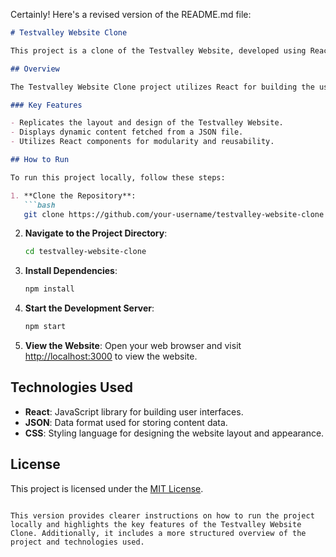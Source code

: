 Certainly! Here's a revised version of the README.md file:

```markdown
# Testvalley Website Clone

This project is a clone of the Testvalley Website, developed using React. The aim is to recreate the main features and layout of the original website.

## Overview

The Testvalley Website Clone project utilizes React for building the user interface components and managing state. It fetches data from a JSON file to populate the content and images for the website.

### Key Features

- Replicates the layout and design of the Testvalley Website.
- Displays dynamic content fetched from a JSON file.
- Utilizes React components for modularity and reusability.

## How to Run

To run this project locally, follow these steps:

1. **Clone the Repository**: 
   ```bash
   git clone https://github.com/your-username/testvalley-website-clone.git
   ```

2. **Navigate to the Project Directory**: 
   ```bash
   cd testvalley-website-clone
   ```

3. **Install Dependencies**: 
   ```bash
   npm install
   ```

4. **Start the Development Server**: 
   ```bash
   npm start
   ```

5. **View the Website**: 
   Open your web browser and visit [http://localhost:3000](http://localhost:3000) to view the website.

## Technologies Used

- **React**: JavaScript library for building user interfaces.
- **JSON**: Data format used for storing content data.
- **CSS**: Styling language for designing the website layout and appearance.

## License

This project is licensed under the [MIT License](LICENSE).
```

This version provides clearer instructions on how to run the project locally and highlights the key features of the Testvalley Website Clone. Additionally, it includes a more structured overview of the project and technologies used.
